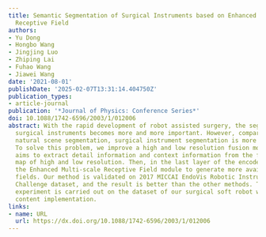 ```yaml
---
title: Semantic Segmentation of Surgical Instruments based on Enhanced Multi-scale
  Receptive Field
authors:
- Yu Dong
- Hongbo Wang
- Jingjing Luo
- Zhiping Lai
- Fuhao Wang
- Jiawei Wang
date: '2021-08-01'
publishDate: '2025-02-07T13:31:14.404750Z'
publication_types:
- article-journal
publication: '*Journal of Physics: Conference Series*'
doi: 10.1088/1742-6596/2003/1/012006
abstract: With the rapid development of robot assisted surgery, the segmentation of
  surgical instruments becomes more and more important. However, compared with the
  natural scene segmentation, surgical instrument segmentation is more difficult.
  To solve this problem, we improve a high and low resolution fusion module, which
  aims to extract detail information and context information from the fusion feature
  map of high and low resolution. Then, in the last layer of the encoder, we propose
  the Enhanced Multi-scale Receptive Field module to generate more available receptive
  fields. Our method is validated on 2017 MICCAI EndoVis Robotic Instrument Segmentation
  Challenge dataset, and the result is better than the other methods. The extended
  experiment is carried out on the dataset of our surgical soft robot which has a
  content implementation.
links:
- name: URL
  url: https://dx.doi.org/10.1088/1742-6596/2003/1/012006
---
```


